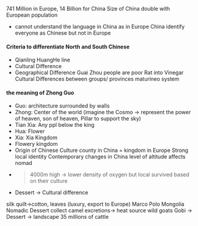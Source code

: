 741 Million in Europe, 14 Billion for China
Size of China double with European population
- cannot understand the language in China as in Europe
China identify everyone as Chinese but not in Europe
#### Criteria to differentiate North and South Chinese
- Qianling HuangHe line
- Cultural Difference
- Geographical Difference
Guai Zhou people are poor
Rat into Vinegar 
Cultural Differences between groups/ provinces
maturineo system 
#### the meaning of Zhong Guo
- Guo: architecture surrounded by walls
-  Zhong: Center of the world (imagine the Cosmo -> represent the power of heaven, son of heaven, Pillar to support the sky)
- Tian Xia: Any ppl below the king
- Hua: Flower
- Xia: Xia Kingdom
- Flowery kingdom
- Origin of Chinese Culture
county in China = kingdom in Europe
Strong local identity
Contemporary changes in China
level of altitude affects nomad
- >4000m high -> lower density of oxygen but local survived based on their culture
- Dessert -> Cultural difference

silk quilt->cotton, leaves (luxury, export to Europe)
Marco Polo
Mongolia Nomadic Dessert
collect camel excretions-> heat source
wild goats
Gobi -> Dessert -> landscape
35 millions of cattle